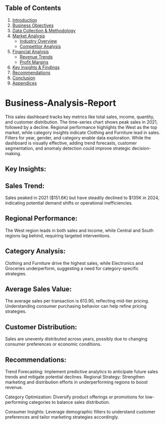 ## Table of Contents
1. [Introduction](#introduction)
2. [Business Objectives](#business-objectives)
3. [Data Collection & Methodology](#data-collection--methodology)
4. [Market Analysis](#market-analysis)
   - [Industry Overview](#industry-overview)
   - [Competitor Analysis](#competitor-analysis)
5. [Financial Analysis](#financial-analysis)
   - [Revenue Trends](#revenue-trends)
   - [Profit Margins](#profit-margins)
6. [Key Insights & Findings](#key-insights--findings)
7. [Recommendations](#recommendations)
8. [Conclusion](#conclusion)
9. [Appendices](#appendices)

# Business-Analysis-Report
This sales dashboard tracks key metrics like total sales, income, quantity, and customer distribution. The time-series chart shows peak sales in 2021, followed by a decline. Regional performance highlights the West as the top market, while category insights indicate Clothing and Furniture lead in sales.
Filters for year, gender, and category enable data exploration. While the dashboard is visually effective, adding trend forecasts, customer segmentation, and anomaly detection could improve strategic decision-making.

## Key Insights:

## Sales Trend: 
Sales peaked in 2021 ($151.6K) but have steadily declined to $135K in 2024, indicating potential demand shifts or operational inefficiencies.

## Regional Performance: 
The West region leads in both sales and income, while Central and South regions lag behind, requiring targeted interventions.

## Category Analysis: 
Clothing and Furniture drive the highest sales, while Electronics and Groceries underperform, suggesting a need for category-specific strategies.

## Average Sales Value: 
The average sales per transaction is 613.90, reflecting mid-tier pricing. Understanding consumer purchasing behavior can help refine pricing strategies.

## Customer Distribution: 
Sales are unevenly distributed across years, possibly due to changing consumer preferences or economic conditions.

## Recommendations:
Trend Forecasting: Implement predictive analytics to anticipate future sales trends and mitigate potential declines.
Regional Strategy: Strengthen marketing and distribution efforts in underperforming regions to boost revenue.

Category Optimization: Diversify product offerings or promotions for low-performing categories to balance sales distribution.

Consumer Insights: Leverage demographic filters to understand customer preferences and tailor marketing strategies accordingly.
